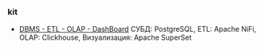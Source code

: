 ### kit
- [DBMS - ETL - OLAP - DashBoard](https://www.kck.ru/solutions/analitika-bolshikh-dannykh-dlya-kompanii) СУБД: PostgreSQL, ETL: Apache NiFi, OLAP: Clickhouse, Визуализация: Apache SuperSet
